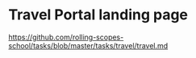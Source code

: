 # Travel Portal landing page
https://github.com/rolling-scopes-school/tasks/blob/master/tasks/travel/travel.md
